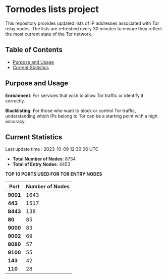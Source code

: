 # Tornodes lists project

This repository provides updated lists of IP addresses associated with Tor relay nodes. The lists are refreshed every 30 minutes to ensure they reflect the most current state of the Tor network.

## Table of Contents

- [Purpose and Usage](#purpose-and-usage)
- [Current Statistics](#current-statistics)


## Purpose and Usage

**Enrichment**: For services that wish to allow Tor traffic or identify it correctly.

**Blacklisting**: For those who want to block or control Tor traffic, understanding which IPs belong to Tor can be a starting point with a high accuracy.

## Current Statistics

Last update time : 2023-10-09 12:30:06 UTC

- **Total Number of Nodes**: 8734
- **Total of Entry Nodes**: 4453

**TOP 10 PORTS USED FOR TOR ENTRY NODES**

| **Port** | **Number of Nodes** |
|------|-----------------|
| **9001**   | 1643  |
| **443**   | 1517  |
| **8443**   | 138  |
| **80**   | 85  |
| **9000**   | 83  |
| **9002**   | 69  |
| **8080**   | 57  |
| **9100**   | 55  |
| **143**   | 42  |
| **110**   | 28  |

